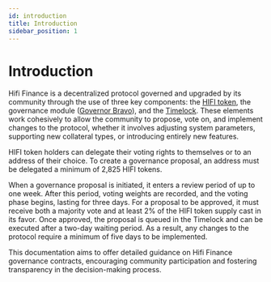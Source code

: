 ```yaml
---
id: introduction
title: Introduction
sidebar_position: 1
---
```


# Introduction

Hifi Finance is a decentralized protocol governed and upgraded by its community through the use of three key components: the [HIFI token](https://etherscan.io/token/0x4b9278b94a1112cAD404048903b8d343a810B07e), the governance module ([Governor Bravo](https://etherscan.io/address/0xef0A0421Ea43b602E5Be35e9018Dd3E34Bcee007#code)), and the [Timelock](https://etherscan.io/address/0xAC46Db50B44BBeF8DC25f778359e1834248147F7). These elements work cohesively to allow the community to propose, vote on, and implement changes to the protocol, whether it involves adjusting system parameters, supporting new collateral types, or introducing entirely new features.

HIFI token holders can delegate their voting rights to themselves or to an address of their choice. To create a governance proposal, an address must be delegated a minimum of 2,825 HIFI tokens.

When a governance proposal is initiated, it enters a review period of up to one week. After this period, voting weights are recorded, and the voting phase begins, lasting for three days. For a proposal to be approved, it must receive both a majority vote and at least 2% of the HIFI token supply cast in its favor. Once approved, the proposal is queued in the Timelock and can be executed after a two-day waiting period. As a result, any changes to the protocol require a minimum of five days to be implemented.

This documentation aims to offer detailed guidance on Hifi Finance governance contracts, encouraging community participation and fostering transparency in the decision-making process.
